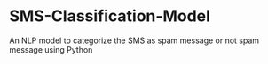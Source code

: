 # SMS-Classification-Model
An NLP model to categorize the SMS as spam message or not spam message using Python
